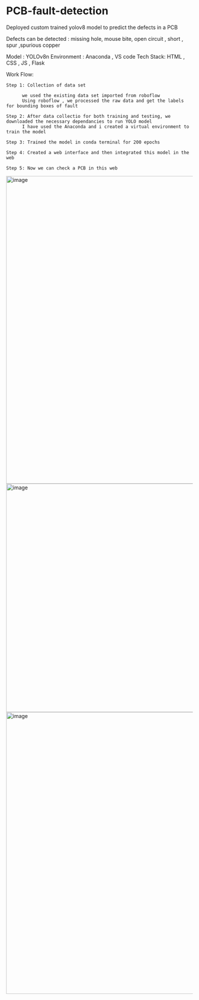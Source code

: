 # PCB-fault-detection
Deployed custom trained yolov8 model to predict the defects in a PCB

Defects can be detected : missing hole, mouse bite, open circuit , short , spur ,spurious copper

Model : YOLOv8n
Environment : Anaconda , VS code
Tech Stack: HTML , CSS , JS , Flask 

Work Flow:

    Step 1: Collection of data set 
    
          we used the existing data set imported from roboflow
          Using roboflow , we processed the raw data and get the labels for bounding boxes of fault

    Step 2: After data collectio for both training and testing, we downloaded the necessary dependancies to run YOLO model
          I have used the Anaconda and i created a virtual environment to train the model

    Step 3: Trained the model in conda terminal for 200 epochs
    
    Step 4: Created a web interface and then integrated this model in the web
    
    Step 5: Now we can check a PCB in this web
          
<img width="1891" height="831" alt="image" src="https://github.com/user-attachments/assets/ba350bdd-eba9-4046-817e-050368979401" />

<img width="1586" height="617" alt="image" src="https://github.com/user-attachments/assets/93432c23-1f0d-442c-a819-81991ddf9ef6" />
<img width="1628" height="761" alt="image" src="https://github.com/user-attachments/assets/14b25b5f-2dd4-4508-a80e-a27539d38d13" />
